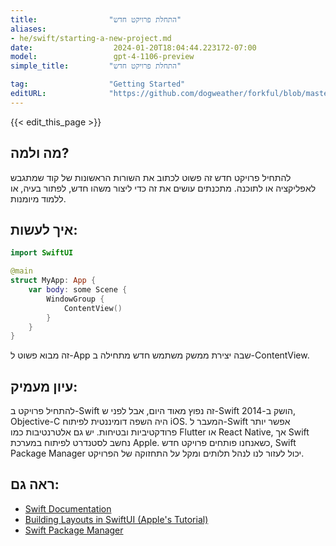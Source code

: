 ```yaml
---
title:                "התחלת פרויקט חדש"
aliases:
- he/swift/starting-a-new-project.md
date:                  2024-01-20T18:04:44.223172-07:00
model:                 gpt-4-1106-preview
simple_title:         "התחלת פרויקט חדש"

tag:                  "Getting Started"
editURL:              "https://github.com/dogweather/forkful/blob/master/content/he/swift/starting-a-new-project.md"
---
```


{{< edit_this_page >}}

## מה ולמה?
להתחיל פרויקט חדש זה פשוט לכתוב את השורות הראשונות של קוד שמתגבש לאפליקציה או לתוכנה. מתכנתים עושים את זה כדי ליצור משהו חדש, לפתור בעיה, או ללמוד מיומנות.

## איך לעשות:
```Swift
import SwiftUI

@main
struct MyApp: App {
    var body: some Scene {
        WindowGroup {
            ContentView()
        }
    }
}
```
זה מבוא פשוט ל-App שבה יצירת ממשק משתמש חדש מתחילה ב-ContentView.

## עיון מעמיק:
להתחיל פרויקט ב-Swift זה נפוץ מאוד היום, אבל לפני ש-Swift הושק ב-2014, Objective-C היה השפה דומיננטית לפיתוח iOS. המעבר ל-Swift אפשר יותר פרודקטיביות ובטיחות. יש גם אלטרנטיבות כמו Flutter או React Native, אך Swift נחשב לסטנדרט לפיתוח במערכת Apple. כשאנחנו פותחים פרויקט חדש, Swift Package Manager יכול לעזור לנו לנהל תלותים ומקל על התחזוקה של הפרויקט.

## ראה גם:
- [Swift Documentation](https://docs.swift.org/swift-book/)
- [Building Layouts in SwiftUI (Apple's Tutorial)](https://developer.apple.com/tutorials/swiftui/building-lists-and-navigation)
- [Swift Package Manager](https://swift.org/package-manager/)
